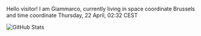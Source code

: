 Hello visitor! I am Giammarco, currently living in space coordinate Brussels and time coordinate Thursday, 22 April, 02:32 CEST

![GitHub Stats](https://github-readme-stats.vercel.app/api?username=grcasanova)
